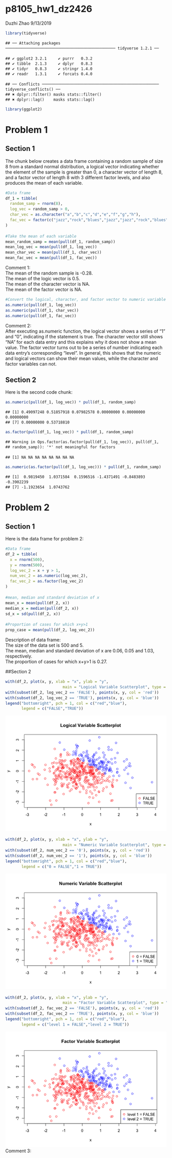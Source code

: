 p8105\_hw1\_dz2426
================
Duzhi Zhao
9/13/2019

``` r
library(tidyverse)
```

    ## ── Attaching packages ──────────────────────────────────────────────── tidyverse 1.2.1 ──

    ## ✔ ggplot2 3.2.1     ✔ purrr   0.3.2
    ## ✔ tibble  2.1.3     ✔ dplyr   0.8.3
    ## ✔ tidyr   0.8.3     ✔ stringr 1.4.0
    ## ✔ readr   1.3.1     ✔ forcats 0.4.0

    ## ── Conflicts ─────────────────────────────────────────────────── tidyverse_conflicts() ──
    ## ✖ dplyr::filter() masks stats::filter()
    ## ✖ dplyr::lag()    masks stats::lag()

``` r
library(ggplot2)
```

# Problem 1

## Section 1

The chunk below creates a data frame containing a random sample of size
8 from a standard normal distribution, a logical vector indicating
whether the element of the sample is greater than 0, a character vector
of length 8, and a factor vector of length 8 with 3 different factor
levels, and also produces the mean of each variable.

``` r
#Data frame
df_1 = tibble(
  random_samp = rnorm(8),
  log_vec = random_samp > 0,
  char_vec = as.character("a","b","c","d","e","f","g","h"),
  fac_vec = factor(c("jazz","rock","blues","jazz","jazz","rock","blues","rock"))
)

#Take the mean of each variable
mean_random_samp = mean(pull(df_1, random_samp))
mean_log_vec = mean(pull(df_1, log_vec))
mean_char_vec = mean(pull(df_1, char_vec))
mean_fac_vec = mean(pull(df_1, fac_vec))
```

Comment 1: <br /> The mean of the random sample is -0.28. <br /> The
mean of the logic vector is 0.5. <br /> The mean of the character vector
is NA. <br /> The mean of the factor vector is NA. <br />

``` r
#Convert the logical, character, and factor vector to numeric variable
as.numeric(pull(df_1, log_vec))
as.numeric(pull(df_1, char_vec))
as.numeric(pull(df_1, fac_vec))
```

Comment 2: <br /> After executing as.numeric function, the logical
vector shows a series of “1” and “0”, indicating if the statement is
true. The character vector still shows “NA” for each data entry and this
explains why it does not show a mean value. The factor vector turns out
to be a series of number indicating each data entry’s corresponding
“level”. In general, this shows that the numeric and logical vectors
can show their mean values, while the character and factor variables can
not.

## Section 2

Here is the second code
    chunk:

``` r
as.numeric(pull(df_1, log_vec)) * pull(df_1, random_samp)
```

    ## [1] 0.49097248 0.51857918 0.07982578 0.00000000 0.00000000 0.00000000
    ## [7] 0.00000000 0.53718810

``` r
as.factor(pull(df_1, log_vec)) * pull(df_1, random_samp)
```

    ## Warning in Ops.factor(as.factor(pull(df_1, log_vec)), pull(df_1,
    ## random_samp)): '*' not meaningful for factors

    ## [1] NA NA NA NA NA NA NA NA

``` r
as.numeric(as.factor(pull(df_1, log_vec))) * pull(df_1, random_samp)
```

    ## [1]  0.9819450  1.0371584  0.1596516 -1.4371491 -0.8483893 -0.3902239
    ## [7] -1.1923654  1.0743762

# Problem 2

## Section 1

Here is the data frame for problem 2:

``` r
#Data frame
df_2 = tibble(
  x = rnorm(500),
  y = rnorm(500),
  log_vec_2 = x + y > 1,
  num_vec_2 = as.numeric(log_vec_2),
  fac_vec_2 = as.factor(log_vec_2)
)

#mean, median and standard deviation of x
mean_x = mean(pull(df_2, x))
median_x = median(pull(df_2, x))
sd_x = sd(pull(df_2, x))

#Proportion of cases for which x+y>1
prop_case = mean(pull(df_2, log_vec_2))
```

Description of data frame: <br /> The size of the data set is 500 and 5.
<br /> The mean, median and standard deviation of x are 0.06, 0.05 and
1.03, respectively. <br /> The proportion of cases for which x+y\>1 is
0.27.

\#\#Section 2

``` r
with(df_2, plot(x, y, xlab = "x", ylab = "y", 
                         main = "Logical Variable Scatterplot", type = "n"))
with(subset(df_2, log_vec_2 == 'FALSE'), points(x, y, col = 'red'))        
with(subset(df_2, log_vec_2 == 'TRUE'), points(x, y, col = 'blue'))
legend("bottomright", pch = 1, col = c("red","blue"), 
       legend = c("FALSE","TRUE"))
```

![](p8105_hw1_dz2426_files/figure-gfm/yx_Logical_scatterplot-1.png)<!-- -->

``` r
with(df_2, plot(x, y, xlab = "x", ylab = "y", 
                         main = "Numeric Variable Scatterplot", type = "n"))
with(subset(df_2, num_vec_2 == '0'), points(x, y, col = 'red'))        
with(subset(df_2, num_vec_2 == '1'), points(x, y, col = 'blue'))
legend("bottomright", pch = 1, col = c("red","blue"), 
       legend = c("0 = FALSE","1 = TRUE"))
```

![](p8105_hw1_dz2426_files/figure-gfm/yx_numeric_scatterplot-1.png)<!-- -->

``` r
with(df_2, plot(x, y, xlab = "x", ylab = "y", 
                         main = "Factor Variable Scatterplot", type = "n"))
with(subset(df_2, fac_vec_2 == 'FALSE'), points(x, y, col = 'red'))        
with(subset(df_2, fac_vec_2 == 'TRUE'), points(x, y, col = 'blue'))
legend("bottomright", pch = 1, col = c("red","blue"), 
       legend = c("level 1 = FALSE","level 2 = TRUE"))
```

![](p8105_hw1_dz2426_files/figure-gfm/yx_factor_scatterplot-1.png)<!-- -->
Comment 3: <br />
